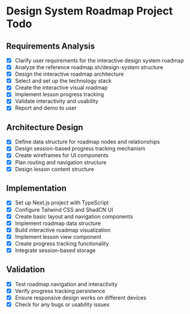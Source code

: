 # Design System Roadmap Project Todo

## Requirements Analysis
- [x] Clarify user requirements for the interactive design system roadmap
- [x] Analyze the reference roadmap.sh/design-system structure
- [x] Design the interactive roadmap architecture
- [x] Select and set up the technology stack
- [x] Create the interactive visual roadmap
- [x] Implement lesson progress tracking
- [x] Validate interactivity and usability
- [x] Report and demo to user

## Architecture Design
- [x] Define data structure for roadmap nodes and relationships
- [x] Design session-based progress tracking mechanism
- [x] Create wireframes for UI components
- [x] Plan routing and navigation structure
- [x] Design lesson content structure

## Implementation
- [x] Set up Next.js project with TypeScript
- [x] Configure Tailwind CSS and ShadCN UI
- [x] Create basic layout and navigation components
- [x] Implement roadmap data structure
- [x] Build interactive roadmap visualization
- [x] Implement lesson view component
- [x] Create progress tracking functionality
- [x] Integrate session-based storage

## Validation
- [x] Test roadmap navigation and interactivity
- [x] Verify progress tracking persistence
- [x] Ensure responsive design works on different devices
- [x] Check for any bugs or usability issues
